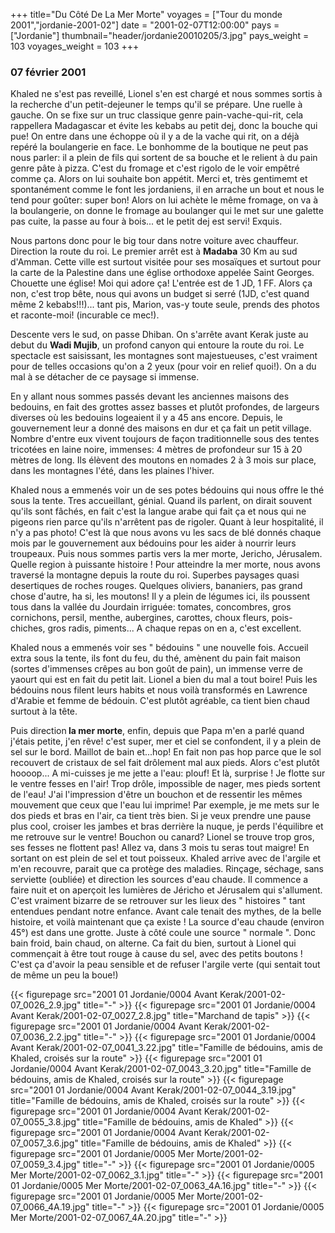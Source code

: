 +++
title="Du Côté De La Mer Morte"
voyages = ["Tour du monde 2001","jordanie-2001-02"]
date = "2001-02-07T12:00:00"
pays = ["Jordanie"]
thumbnail="header/jordanie20010205/3.jpg"
pays_weight = 103
voyages_weight = 103
+++
### 07 février 2001

Khaled ne s'est pas reveillé, Lionel s'en est chargé et nous
sommes sortis à la recherche d'un petit-dejeuner le temps
qu'il se prépare. Une ruelle à gauche. On se fixe sur un truc
classique genre pain-vache-qui-rit, cela rappellera Madagascar
et évite les kebabs au petit dej, donc la bouche qui pue!
On entre dans une échoppe où il y a de la vache qui rit, on
a déjà repéré la boulangerie en face. Le bonhomme de la boutique
ne peut pas nous parler: il a plein de fils qui sortent de
sa bouche et le relient à du pain genre pâte à pizza. C'est
du fromage et c'est rigolo de le voir empêtré comme ça. Alors
on lui souhaite bon appétit. Merci et, très gentimemt et spontanément
comme le font les jordaniens, il en arrache un bout et nous
le tend pour goûter: super bon! Alors on lui achète le même
fromage, on va à la boulangerie, on donne le fromage au boulanger
qui le met sur une galette pas cuite, la passe au four à bois...
et le petit dej est servi! Exquis.

Nous partons donc pour le big tour dans notre voiture avec
chauffeur. Direction la route du roi. Le premier arrêt est
à <b>Madaba</b> 30 Km au sud d'Amman. Cette ville est surtout
visitée pour ses mosaïques et surtout pour la carte de la
Palestine dans une église orthodoxe appelée Saint Georges.
Chouette une église! Moi qui adore ça! L'entrée est de 1 JD,
1 FF. Alors ça non, c'est trop bête, nous qui avons un budget
si serré (1JD, c'est quand même 2 kebabs!!!)... tant pis,
Marion, vas-y toute seule, prends des photos et raconte-moi!
(incurable ce mec!). 

Descente vers le sud, on passe Dhiban. On s'arrête avant
Kerak juste au debut du <b>Wadi Mujib</b>, un profond canyon
qui entoure la route du roi. Le spectacle est saisissant,
les montagnes sont majestueuses, c'est vraiment pour de telles
occasions qu'on a 2 yeux (pour voir en relief quoi!). On a
du mal à se détacher de ce paysage si immense. 

En y allant nous sommes passés devant les anciennes maisons
des bedouins, en fait des grottes assez basses et plutôt profondes,
de largeurs diverses où les bedouins logeaient il y a 45 ans
encore. Depuis, le gouvernement leur a donné des maisons en
dur et ça fait un petit village. Nombre d'entre eux vivent
toujours de façon traditionnelle sous des tentes tricotées
en laine noire, immenses: 4 mètres de profondeur sur 15 à
20 mètres de long. Ils élèvent des moutons en nomades 2 à
3 mois sur place, dans les montagnes l'été, dans les plaines
l'hiver. 

Khaled nous a emmenés voir un de ses potes bédouins qui nous
offre le thé sous la tente. Tres accueillant, génial. Quand
ils parlent, on dirait souvent qu'ils sont fâchés, en fait
c'est la langue arabe qui fait ça et nous qui ne pigeons rien
parce qu'ils n'arrêtent pas de rigoler. Quant à leur hospitalité,
il n'y a pas photo! C'est là que nous avons vu les sacs de
blé donnés chaque mois par le gouvernement aux bédouins pour
les aider à nourrir leurs troupeaux. Puis nous sommes partis
vers la mer morte, Jericho, Jérusalem. Quelle region à puissante
histoire ! Pour atteindre la mer morte, nous avons traversé
la montagne depuis la route du roi. Superbes paysages quasi
desertiques de roches rouges. Quelques oliviers, bananiers,
pas grand chose d'autre, ha si, les moutons! Il y a plein
de légumes ici, ils poussent tous dans la vallée du Jourdain
irriguée: tomates, concombres, gros cornichons, persil, menthe,
aubergines, carottes, choux fleurs, pois-chiches, gros radis,
piments... A chaque repas on en a, c'est excellent. 

Khaled nous a emmenés voir ses " bédouins " une nouvelle
fois. Accueil extra sous la tente, ils font du feu, du thé,
amènent du pain fait maison (sortes d'immenses crêpes au bon
goût de pain), un immense verre de yaourt qui est en fait
du petit lait. Lionel a bien du mal a tout boire! Puis les
bédouins nous filent leurs habits et nous voilà transformés
en Lawrence d'Arabie et femme de bédouin. C'est plutôt agréable,
ca tient bien chaud surtout à la tête.

Puis direction<b> la mer morte</b>, enfin, depuis que Papa
m'en a parlé quand j'étais petite, j'en rêve! c'est super,
mer et ciel se confondent, il y a plein de sel sur le bord.
Maillot de bain et...hop! En fait non pas hop parce que le
sol recouvert de cristaux de sel fait drôlement mal aux pieds.
Alors c'est plutôt hoooop... A mi-cuisses je me jette a l'eau:
plouf! Et là, surprise ! Je flotte sur le ventre fesses en
l'air! Trop drôle, impossible de nager, mes pieds sortent
de l'eau! J'ai l'impression d'être un bouchon et de ressentir
les mêmes mouvement que ceux que l'eau lui imprime! Par exemple,
je me mets sur le dos pieds et bras en l'air, ca tient très
bien. Si je veux prendre une pause plus cool, croiser les
jambes et bras derrière la nuque, je perds l'équilibre et
me retrouve sur le ventre! Bouchon ou canard? Lionel se trouve
trop gros, ses fesses ne flottent pas! Allez va, dans 3 mois
tu seras tout maigre! En sortant on est plein de sel et tout
poisseux. Khaled arrive avec de l'argile et m'en recouvre,
parait que ca protège des maladies. Rinçage, séchage, sans
serviette (oubliée) et direction les sources d'eau chaude.
Il commence a faire nuit et on aperçoit les lumières de Jéricho
et Jérusalem qui s'allument. C'est vraiment bizarre de se
retrouver sur les lieux des " histoires " tant entendues pendant
notre enfance. Avant cale tenait des mythes, de la belle histoire,
et voilà maintenant que ça existe ! La source d'eau chaude
(environ 45°) est dans une grotte. Juste à côté coule une
source " normale ". Donc bain froid, bain chaud, on alterne.
Ca fait du bien, surtout à Lionel qui commençait à être tout
rouge à cause du sel, avec des petits boutons ! C'est ça d'avoir
la peau sensible et de refuser l'argile verte (qui sentait
tout de même un peu la boue!) 


<div id="TOTO">{{< figurepage src="2001 01 Jordanie/0004 Avant Kerak/2001-02-07_0026_2.9.jpg" title="-"  >}}
{{< figurepage src="2001 01 Jordanie/0004 Avant Kerak/2001-02-07_0027_2.8.jpg" title="Marchand de tapis"  >}}
{{< figurepage src="2001 01 Jordanie/0004 Avant Kerak/2001-02-07_0036_2.2.jpg" title="-"  >}}
{{< figurepage src="2001 01 Jordanie/0004 Avant Kerak/2001-02-07_0041_3.22.jpg" title="Famille de bédouins, amis de Khaled, croisés sur la route"  >}}
{{< figurepage src="2001 01 Jordanie/0004 Avant Kerak/2001-02-07_0043_3.20.jpg" title="Famille de bédouins, amis de Khaled, croisés sur la route"  >}}
{{< figurepage src="2001 01 Jordanie/0004 Avant Kerak/2001-02-07_0044_3.19.jpg" title="Famille de bédouins, amis de Khaled, croisés sur la route"  >}}
{{< figurepage src="2001 01 Jordanie/0004 Avant Kerak/2001-02-07_0055_3.8.jpg" title="Famille de bédouins, amis de Khaled"  >}}
{{< figurepage src="2001 01 Jordanie/0004 Avant Kerak/2001-02-07_0057_3.6.jpg" title="Famille de bédouins, amis de Khaled"  >}}
{{< figurepage src="2001 01 Jordanie/0005 Mer Morte/2001-02-07_0059_3.4.jpg" title="-"  >}}
{{< figurepage src="2001 01 Jordanie/0005 Mer Morte/2001-02-07_0062_3.1.jpg" title="-"  >}}
{{< figurepage src="2001 01 Jordanie/0005 Mer Morte/2001-02-07_0063_4A.16.jpg" title="-"  >}}
{{< figurepage src="2001 01 Jordanie/0005 Mer Morte/2001-02-07_0066_4A.19.jpg" title="-"  >}}
{{< figurepage src="2001 01 Jordanie/0005 Mer Morte/2001-02-07_0067_4A.20.jpg" title="-"  >}}
</DIV>

